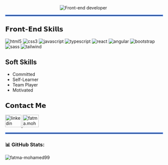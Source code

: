 <div align="center">
 <img src="https://readme-typing-svg.herokuapp.com?font=Fira+Code&weight=600&size=28&duration=3000&pause=1500&center=true&vCenter=true&width=900&height=70&color=006400&background=F0FFF0&lines=Hello,+I'm+Fatma+Mohamed+Ali;Front-End+Developer;Graduate+From+ITI+(Egypt);Track+=>+Web+Development+Using+MERN+Stack." alt="Front-end developer" />
</div>

<div align="center">
  <hr style="border: 2px solid #4B81E7; width: 100%;">
</div>



## 𝗙𝗿𝗼𝗻𝘁-𝗘𝗻𝗱 𝗦𝗸𝗶𝗹𝗹𝘀 

<p align="left">
 <img src="https://img.shields.io/badge/-HTML5-0D1117?style=flat&logo=html5" alt="html5" />
 <img src="https://img.shields.io/badge/-CSS3-0D1117?style=flat&logo=css3" alt="css3" />
 <img src="https://img.shields.io/badge/-JavaScript-0D1117?style=flat&logo=javascript" alt="javascript" />
 <img src="https://img.shields.io/badge/-TypeScript-0D1117?style=flat&logo=typescript" alt="typescript" />
 <img src="https://img.shields.io/badge/-React-0D1117?style=flat&logo=react" alt="react" />
 <img src="https://img.shields.io/badge/-Angular-0D1117?style=flat&logo=angular" alt="angular" />
 <img src="https://img.shields.io/badge/-Bootstrap-0D1117?style=flat&logo=bootstrap" alt="bootstrap" />
 <img src="https://img.shields.io/badge/-Sass-0D1117?style=flat&logo=sass" alt="sass" />
 <img src="https://img.shields.io/badge/-Tailwind-0D1117?style=flat&logo=tailwindcss" alt="tailwind" />
</p>

## Soft Skills

- Committed  
- Self-Learner  
- Team Player  
- Motivated  






## 𝗖𝗼𝗻𝘁𝗮𝗰𝘁 𝗠𝗲



<div align="left">
  <a href="https://linkedin.com/in/fatma-mohamed-alii" target="_blank" alt="https://linkedin.com/in/fatma-mohamed-alii">
    <img src="https://raw.githubusercontent.com/maurodesouza/profile-readme-generator/master/src/assets/icons/social/linkedin/default.svg" width="52" height="40" alt="linkedin logo" />
  </a>
  <a href="mailto:fatma.mohamed13499@gmail.com" target="_blank">
    <img src="https://raw.githubusercontent.com/maurodesouza/profile-readme-generator/master/src/assets/icons/social/gmail/default.svg" width="52" height="40" alt="fatma.mohamed13499@gmail.com" />
  </a>
</div>




<div align="center">
  <hr style="border: 2px solid #4B81E7; width: 100%;">
</div>



### 📊 GitHub Stats:


<p>
 <img align="left" src="https://github-readme-stats.vercel.app/api/top-langs?username=fatma-mohamed99&show_icons=true&locale=en&layout=compact&theme=dark&bg_color=0D1117" alt="fatma-mohamed99" />
</p>






